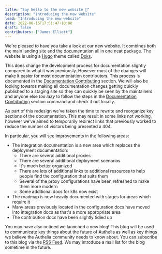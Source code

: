 ```yaml
---
title: "Say hello to the new website 👋"
description: "Introducing the new website"
lead: "Introducing the new website"
date: 2022-06-15T17:51:47+10:00
draft: false
contributors: ["James Elliott"]
---
```


We're pleased to have you take a look at our new website. It combines both the main landing site and the documentation
all in one neat package. The website is using a [Hugo] theme called [Doks].

This does change the development process for documentation slightly compared to what it was previously. However most of
the changes will make it easier for most documentation contributors. This process is documented in the
[Documentation Contributing] section. We will also be looking towards making all
documentation changes getting quickly published to a staging site so they can quickly be seen by the maintainers and
anyone else *too lazy* to follow the steps in the [Documentation Contributing] section command and check it out locally.

As part of this redesign we've taken the time to rewrite and reorganize key sections of the documentation. This may
result in some links not working, however we've aimed to temporarily redirect links that previously worked to reduce the
number of visitors being presented a 404.

In particular, you will see improvements in the following areas:

* The integration documentation is a new area which replaces the deployment documentation:
  * There are several additional proxies
  * There are several additional deployment scenarios
  * It's much better organized
  * There are lots of additional links to additional resources to help people find the configuration that suits them
  * Several of the proxy configurations have been refreshed to make them more modern
  * Some additional docs for k8s now exist
* The roadmap is now heavily documented with stages for areas which require it
* Many areas previously located in the configuration docs have moved into integration docs as that's a more appropriate
  area
* The contribution docs have been slightly tidied up

You may have also noticed we launched a new blog! This blog will be used to communicate key things about the future of
Authelia as well as key things we believe the Authelia community needs to know about. You can subscribe to this blog
via the [RSS Feed](https://www.authelia.com/blog/index.xml). We may introduce a mail list for the blog sometime in the
future.

[Hugo]: https://gohugo.io/
[Doks]: https://getdoks.org/
[Documentation Contributing]: ../../contributing/prologue/documentation.md
